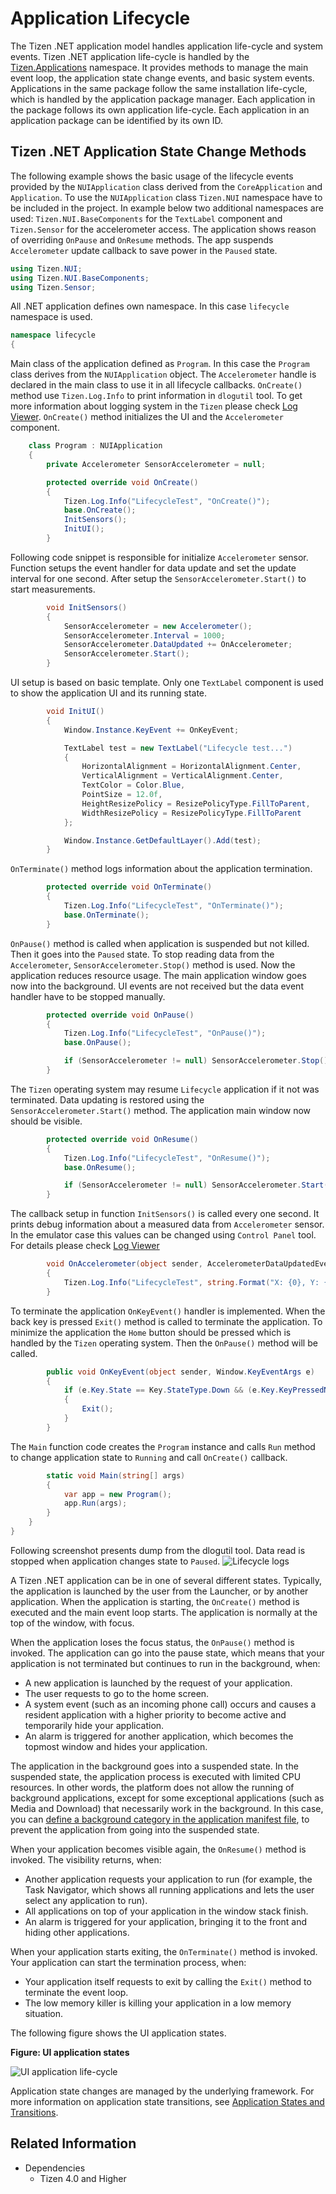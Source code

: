 # Application Lifecycle

The Tizen .NET application model handles application life-cycle and system events. Tizen .NET application life-cycle is handled by the [Tizen.Applications](/application/dotnet/api/TizenFX/latest/api/Tizen.Applications.html) namespace. 
It provides methods to manage the main event loop, the application state change events, and basic system events. Applications in the same package follow the same installation life-cycle, which is handled by the application package manager. 
Each application in the package follows its own application life-cycle. Each application in an application package can be identified by its own ID.

<a name="state_change"></a>
## Tizen .NET Application State Change Methods

The following example shows the basic usage of the lifecycle events provided by the `NUIApplication` class derived from the `CoreApplication` and `Application`. To use the `NUIApplication` class `Tizen.NUI` namespace have to be included in the project. In example below two additional namespaces are used: `Tizen.NUI.BaseComponents` for the `TextLabel` component and `Tizen.Sensor` for the accelerometer access. The application shows reason of overriding `OnPause` and `OnResume` methods. The app suspends `Accelerometer` update callback to save power in the `Paused` state. 

```csharp
using Tizen.NUI;
using Tizen.NUI.BaseComponents;
using Tizen.Sensor;
```

All .NET application defines own namespace. In this case `lifecycle` namespace is used.

```csharp
namespace lifecycle
{
``` 

Main class of the application defined as `Program`. In this case the `Program` class derives from the `NUIApplication` object. The `Accelerometer` handle is declared in the main class to use it in all lifecycle callbacks. `OnCreate()` method use `Tizen.Log.Info` to print information in `dlogutil` tool. To get more information about logging system in the `Tizen` please check [Log Viewer](/application/vstools/tools/logs_viewer.md). `OnCreate()` method initializes the UI and the `Accelerometer` component. 

```csharp
    class Program : NUIApplication
    {
        private Accelerometer SensorAccelerometer = null;

        protected override void OnCreate()
        {
            Tizen.Log.Info("LifecycleTest", "OnCreate()");
            base.OnCreate();
            InitSensors();
            InitUI();
        }
```

Following code snippet is responsible for initialize `Accelerometer` sensor. Function setups the event handler for data update and set the update interval for one second. After setup the `SensorAccelerometer.Start()` to start measurements. 

```csharp
        void InitSensors()
        {
            SensorAccelerometer = new Accelerometer();
            SensorAccelerometer.Interval = 1000;
            SensorAccelerometer.DataUpdated += OnAccelerometer;
            SensorAccelerometer.Start();
        }
```

UI setup is based on basic template. Only one `TextLabel` component is used to show the application UI and its running state.
```csharp
        void InitUI()
        {
            Window.Instance.KeyEvent += OnKeyEvent;

            TextLabel test = new TextLabel("Lifecycle test...")
            {
                HorizontalAlignment = HorizontalAlignment.Center,
                VerticalAlignment = VerticalAlignment.Center,
                TextColor = Color.Blue,
                PointSize = 12.0f,
                HeightResizePolicy = ResizePolicyType.FillToParent,
                WidthResizePolicy = ResizePolicyType.FillToParent
            };

            Window.Instance.GetDefaultLayer().Add(test);
        }
```

`OnTerminate()` method logs information about the application termination. 

```csharp
        protected override void OnTerminate()
        {
            Tizen.Log.Info("LifecycleTest", "OnTerminate()");
            base.OnTerminate();
        }
```

`OnPause()` method is called when application is suspended but not killed. Then it goes into the `Paused` state. To stop reading data from the `Accelerometer`, `SensorAccelerometer.Stop()` method is used. Now the application reduces resource usage. The main application window goes now into the background. UI events are not received but the data event handler have to be stopped manually.

```csharp
        protected override void OnPause()
        {
            Tizen.Log.Info("LifecycleTest", "OnPause()");
            base.OnPause();

            if (SensorAccelerometer != null) SensorAccelerometer.Stop();
        }
```

The `Tizen` operating system may resume `Lifecycle` application if it not was terminated. Data updating is restored using the `SensorAccelerometer.Start()` method. The application main window now should be visible. 

```csharp
        protected override void OnResume()
        {
            Tizen.Log.Info("LifecycleTest", "OnResume()");
            base.OnResume();       

            if (SensorAccelerometer != null) SensorAccelerometer.Start();
        }
```

The callback setup in function `InitSensors()` is called every one second. It prints debug information about a measured data from `Accelerometer` sensor. In the emulator case this values can be changed using `Control Panel` tool. For details please check [Log Viewer](/application/dotnet/guides/sensors/device-sensors.md)

```csharp
        void OnAccelerometer(object sender, AccelerometerDataUpdatedEventArgs args)
        {
            Tizen.Log.Info("LifecycleTest", string.Format("X: {0}, Y: {1}, Z: {2}", args.X, args.Y, args.Z));
        }
```

To terminate the application `OnKeyEvent()` handler is implemented. When the back key is pressed `Exit()` method is called to terminate the application. To minimize the application the `Home` button should be pressed which is handled by the `Tizen` operating system. Then the `OnPause()` method will be called.

```csharp        
        public void OnKeyEvent(object sender, Window.KeyEventArgs e)
        {
            if (e.Key.State == Key.StateType.Down && (e.Key.KeyPressedName == "XF86Back" || e.Key.KeyPressedName == "Escape"))
            {
                Exit();
            }
        }
```

The `Main` function code creates the `Program` instance and calls `Run` method to change application state to `Running` and call `OnCreate()` callback.

```csharp
        static void Main(string[] args)
        {
            var app = new Program();
            app.Run(args);
        }
    }
}
```

Following screenshot presents dump from the dlogutil tool. Data read is stopped when application changes state to `Paused`.
![Lifecycle logs](./media/ui_app_lifecycle.png)

A Tizen .NET application can be in one of several different states.  Typically, the application is launched by the user from the Launcher, or by another application. When the application is starting, the `OnCreate()` method is executed and the main event loop starts. The application is normally at the top of the window, with focus.

When the application loses the focus status, the `OnPause()` method is invoked. The application can go into the pause state, which means that your application is not terminated but continues to run in the background, when:

- A new application is launched by the request of your application.
- The user requests to go to the home screen.
- A system event (such as an incoming phone call) occurs and causes a resident application with a higher priority to become active and temporarily hide your application.
- An alarm is triggered for another application, which becomes the topmost window and hides your application.

The application in the background goes into a suspended state. In the suspended state, the application process is executed with limited CPU resources. In other words, the platform does not allow the running of background applications, except for some exceptional applications (such as Media and Download) that necessarily work in the background. In this case, you can [define a background category in the application manifest file](./uiapplication/ui-app.md#allow_bg), to prevent the application from going into the suspended state.

When your application becomes visible again, the `OnResume()` method is invoked. The visibility returns, when:

- Another application requests your application to run (for example, the Task Navigator, which shows all running applications and lets the user select any application to run).
- All applications on top of your application in the window stack finish.
- An alarm is triggered for your application, bringing it to the front and hiding other applications.

When your application starts exiting, the `OnTerminate()` method is invoked. Your application can start the termination process, when:

- Your application itself requests to exit by calling the `Exit()` method to terminate the event loop.
- The low memory killer is killing your application in a low memory situation.

The following figure shows the UI application states.

**Figure: UI application states**

![UI application life-cycle](./media/ui_app_state_cs.png)

Application state changes are managed by the underlying framework. For
more information on application state transitions, see [Application
States and Transitions](./uiapplication/ui-app.md#state_trans).


## Related Information
- Dependencies
  - Tizen 4.0 and Higher